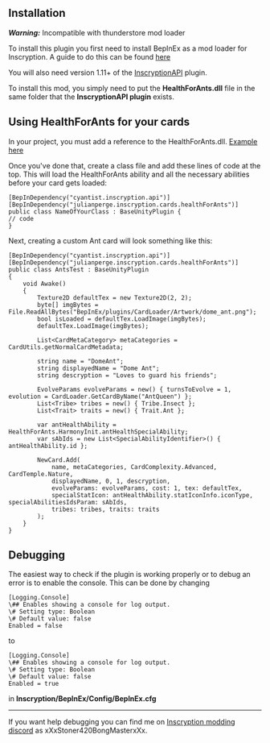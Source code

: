 ## Installation

***Warning:*** Incompatible with thunderstore mod loader

To install this plugin you first need to install BepInEx as a mod loader for Inscryption. A guide to do this can be
found [here](https://docs.bepinex.dev/articles/user_guide/installation/index.html#where-to-download-bepinex)

You will also need version 1.11+ of the [InscryptionAPI](https://github.com/ScottWilson0903/InscryptionAPI) plugin.

To install this mod, you simply need to put the **HealthForAnts.dll** file in the same folder that the **InscryptionAPI
plugin** exists.

## Using HealthForAnts for your cards

In your project, you must add a reference to the
HealthForAnts.dll. [Example here](https://github.com/julian-perge/InscryptionMods/blob/main/Cards_And_Abilities/AntsTest/AntsTest.cs)

Once you've done that, create a class file and add these lines of code at the top. This will load the HealthForAnts
ability and all the necessary abilities before your card gets loaded:

```
[BepInDependency("cyantist.inscryption.api")]
[BepInDependency("julianperge.inscryption.cards.healthForAnts")]
public class NameOfYourClass : BaseUnityPlugin {
// code
}
```

Next, creating a custom Ant card will look something like this:

```
[BepInDependency("cyantist.inscryption.api")]
[BepInDependency("julianperge.inscryption.cards.healthForAnts")]
public class AntsTest : BaseUnityPlugin
{
    void Awake()
    {
        Texture2D defaultTex = new Texture2D(2, 2);
        byte[] imgBytes = File.ReadAllBytes("BepInEx/plugins/CardLoader/Artwork/dome_ant.png");
        bool isLoaded = defaultTex.LoadImage(imgBytes);
        defaultTex.LoadImage(imgBytes);

        List<CardMetaCategory> metaCategories = CardUtils.getNormalCardMetadata;

        string name = "DomeAnt";
        string displayedName = "Dome Ant";
        string descryption = "Loves to guard his friends";

        EvolveParams evolveParams = new() { turnsToEvolve = 1, evolution = CardLoader.GetCardByName("AntQueen") };
        List<Tribe> tribes = new() { Tribe.Insect };
        List<Trait> traits = new() { Trait.Ant };

        var antHealthAbility = HealthForAnts.HarmonyInit.antHealthSpecialAbility;
        var sAbIds = new List<SpecialAbilityIdentifier>() { antHealthAbility.id };

        NewCard.Add(
            name, metaCategories, CardComplexity.Advanced, CardTemple.Nature,
            displayedName, 0, 1, descryption,
            evolveParams: evolveParams, cost: 1, tex: defaultTex,
            specialStatIcon: antHealthAbility.statIconInfo.iconType, specialAbilitiesIdsParam: sAbIds,
            tribes: tribes, traits: traits
        );
    }
}
```

## Debugging

The easiest way to check if the plugin is working properly or to debug an error is to enable the console. This can be
done by changing

```
[Logging.Console]
\## Enables showing a console for log output.
\# Setting type: Boolean
\# Default value: false
Enabled = false
```

to

```
[Logging.Console]
\## Enables showing a console for log output.
\# Setting type: Boolean
\# Default value: false
Enabled = true
```

in **Inscryption/BepInEx/Config/BepInEx.cfg**

___

If you want help debugging you can find me on [Inscryption modding discord](https://discord.gg/QrJEF5Denm) as
xXxStoner420BongMasterxXx.
